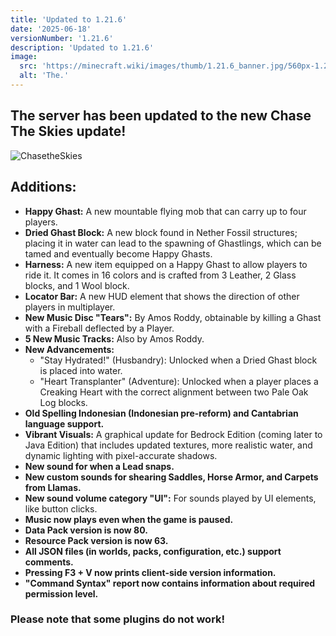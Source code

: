 ```yaml
---
title: 'Updated to 1.21.6'
date: '2025-06-18'
versionNumber: '1.21.6'
description: 'Updated to 1.21.6'
image:
  src: 'https://minecraft.wiki/images/thumb/1.21.6_banner.jpg/560px-1.21.6_banner.jpg?070a1'
  alt: 'The.'
---
```


## The server has been updated to the new Chase The Skies update!

![ChasetheSkies](https://minecraft.wiki/images/thumb/1.21.6_banner.jpg/560px-1.21.6_banner.jpg?070a1)


## Additions:

* **Happy Ghast:** A new mountable flying mob that can carry up to four players.
* **Dried Ghast Block:** A new block found in Nether Fossil structures; placing it in water can lead to the spawning of Ghastlings, which can be tamed and eventually become Happy Ghasts.
* **Harness:** A new item equipped on a Happy Ghast to allow players to ride it. It comes in 16 colors and is crafted from 3 Leather, 2 Glass blocks, and 1 Wool block.
* **Locator Bar:** A new HUD element that shows the direction of other players in multiplayer.
* **New Music Disc "Tears":** By Amos Roddy, obtainable by killing a Ghast with a Fireball deflected by a Player.
* **5 New Music Tracks:** Also by Amos Roddy.
* **New Advancements:**
    * "Stay Hydrated!" (Husbandry): Unlocked when a Dried Ghast block is placed into water.
    * "Heart Transplanter" (Adventure): Unlocked when a player places a Creaking Heart with the correct alignment between two Pale Oak Log blocks.
* **Old Spelling Indonesian (Indonesian pre-reform) and Cantabrian language support.**
* **Vibrant Visuals:** A graphical update for Bedrock Edition (coming later to Java Edition) that includes updated textures, more realistic water, and dynamic lighting with pixel-accurate shadows.
* **New sound for when a Lead snaps.**
* **New custom sounds for shearing Saddles, Horse Armor, and Carpets from Llamas.**
* **New sound volume category "UI":** For sounds played by UI elements, like button clicks.
* **Music now plays even when the game is paused.**
* **Data Pack version is now 80.**
* **Resource Pack version is now 63.**
* **All JSON files (in worlds, packs, configuration, etc.) support comments.**
* **Pressing F3 + V now prints client-side version information.**
* **"Command Syntax" report now contains information about required permission level.**

### Please note that some plugins do not work!
